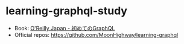 # learning-graphql-study

* Book: [O'Reilly Japan - 初めてのGraphQL](https://www.oreilly.co.jp/books/9784873118932/)
* Official repos: https://github.com/MoonHighway/learning-graphql

